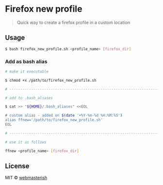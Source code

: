 # Firefox new profile

> Quick way to create a firefox profile in a custom location


## Usage

```sh
$ bash firefox_new_profile.sh <profile_name> [firefox_dir]
```

### Add as bash alias

```sh
# make it executable

$ chmod +x /path/to/firefox_new_profile.sh

# ------------------------------------------------------------------------------

# add to .bash_aliases

$ cat >> "${HOME}/.bash_aliases" <<EOL

# custom alias - added on $(date '+%Y-%m-%d %H:%M:%S')
alias ffnew='/path/to/firefox_new_profile.sh'
EOL

# ------------------------------------------------------------------------------

# use it as follows

ffnew <profile_name> [firefox_dir]

```



## License

MIT © [webmasterish](https://webmasterish.com)
